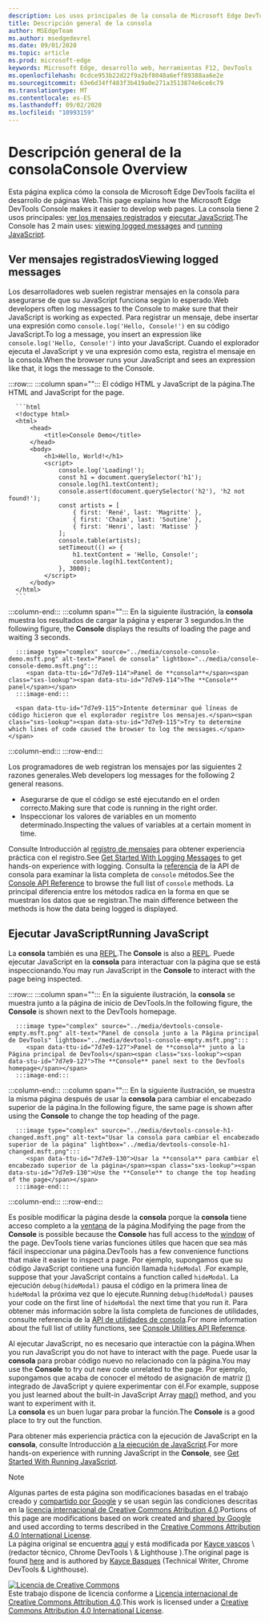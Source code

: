 ```yaml
---
description: Los usos principales de la consola de Microsoft Edge DevTools son el registro de mensajes y la ejecución de JavaScript.
title: Descripción general de la consola
author: MSEdgeTeam
ms.author: msedgedevrel
ms.date: 09/01/2020
ms.topic: article
ms.prod: microsoft-edge
keywords: Microsoft Edge, desarrollo web, herramientas F12, DevTools
ms.openlocfilehash: 0cdce953b22d22f9a2bf8048a6eff89388aa6e2e
ms.sourcegitcommit: 63e6d34ff483f3b419a0e271a3513874e6ce6c79
ms.translationtype: MT
ms.contentlocale: es-ES
ms.lasthandoff: 09/02/2020
ms.locfileid: "10993159"
---
```

<!-- Copyright Kayce Basques 

   Licensed under the Apache License, Version 2.0 (the "License");
   you may not use this file except in compliance with the License.
   You may obtain a copy of the License at

       https://www.apache.org/licenses/LICENSE-2.0

   Unless required by applicable law or agreed to in writing, software
   distributed under the License is distributed on an "AS IS" BASIS,
   WITHOUT WARRANTIES OR CONDITIONS OF ANY KIND, either express or implied.
   See the License for the specific language governing permissions and
   limitations under the License.  -->





# <span data-ttu-id="7d7e9-104">Descripción general de la consola</span><span class="sxs-lookup"><span data-stu-id="7d7e9-104">Console Overview</span></span>   

  

<span data-ttu-id="7d7e9-105">Esta página explica cómo la consola de Microsoft Edge DevTools facilita el desarrollo de páginas Web.</span><span class="sxs-lookup"><span data-stu-id="7d7e9-105">This page explains how the Microsoft Edge DevTools Console makes it easier to develop web pages.</span></span>  <span data-ttu-id="7d7e9-106">La consola tiene 2 usos principales: [ver los mensajes registrados](#viewing-logged-messages) y [ejecutar JavaScript](#running-javascript).</span><span class="sxs-lookup"><span data-stu-id="7d7e9-106">The Console has 2 main uses: [viewing logged messages](#viewing-logged-messages) and [running JavaScript](#running-javascript).</span></span>  

## <span data-ttu-id="7d7e9-107">Ver mensajes registrados</span><span class="sxs-lookup"><span data-stu-id="7d7e9-107">Viewing logged messages</span></span>   

<span data-ttu-id="7d7e9-108">Los desarrolladores web suelen registrar mensajes en la consola para asegurarse de que su JavaScript funciona según lo esperado.</span><span class="sxs-lookup"><span data-stu-id="7d7e9-108">Web developers often log messages to the Console to make sure that their JavaScript is working as expected.</span></span>  <span data-ttu-id="7d7e9-109">Para registrar un mensaje, debe insertar una expresión como `console.log('Hello, Console!')` en su código JavaScript.</span><span class="sxs-lookup"><span data-stu-id="7d7e9-109">To log a message, you insert an expression like `console.log('Hello, Console!')` into your JavaScript.</span></span>  <span data-ttu-id="7d7e9-110">Cuando el explorador ejecuta el JavaScript y ve una expresión como esta, registra el mensaje en la consola.</span><span class="sxs-lookup"><span data-stu-id="7d7e9-110">When the browser runs your JavaScript and sees an expression like that, it logs the message to the Console.</span></span>  

:::row:::
   :::column span="":::
      <span data-ttu-id="7d7e9-111">El código HTML y JavaScript de la página.</span><span class="sxs-lookup"><span data-stu-id="7d7e9-111">The HTML and JavaScript for the page.</span></span>  
      
      ```html
      <!doctype html>
      <html>
          <head>
              <title>Console Demo</title>
          </head>
          <body>
              <h1>Hello, World!</h1>
              <script>
                  console.log('Loading!');
                  const h1 = document.querySelector('h1');
                  console.log(h1.textContent);
                  console.assert(document.querySelector('h2'), 'h2 not found!');
                  const artists = [
                      { first: 'René', last: 'Magritte' },
                      { first: 'Chaim', last: 'Soutine' },
                      { first: 'Henri', last: 'Matisse' }
                  ];
                  console.table(artists);
                  setTimeout(() => {
                      h1.textContent = 'Hello, Console!';
                      console.log(h1.textContent);
                  }, 3000);
              </script>
          </body>
      </html>
      ```  
   :::column-end:::
   :::column span="":::
      <span data-ttu-id="7d7e9-112">En la siguiente ilustración, la **consola** muestra los resultados de cargar la página y esperar 3 segundos.</span><span class="sxs-lookup"><span data-stu-id="7d7e9-112">In the following figure, the **Console** displays the results of loading the page and waiting 3 seconds.</span></span>  
      
      :::image type="complex" source="../media/console-console-demo.msft.png" alt-text="Panel de consola" lightbox="../media/console-console-demo.msft.png":::
         <span data-ttu-id="7d7e9-114">Panel de **consola**</span><span class="sxs-lookup"><span data-stu-id="7d7e9-114">The **Console** panel</span></span>  
      :::image-end:::  
      
      <span data-ttu-id="7d7e9-115">Intente determinar qué líneas de código hicieron que el explorador registre los mensajes.</span><span class="sxs-lookup"><span data-stu-id="7d7e9-115">Try to determine which lines of code caused the browser to log the messages.</span></span>  
   :::column-end:::
:::row-end:::  

<span data-ttu-id="7d7e9-116">Los programadores de web registran los mensajes por las siguientes 2 razones generales.</span><span class="sxs-lookup"><span data-stu-id="7d7e9-116">Web developers log messages for the following 2 general reasons.</span></span>  

*   <span data-ttu-id="7d7e9-117">Asegurarse de que el código se esté ejecutando en el orden correcto.</span><span class="sxs-lookup"><span data-stu-id="7d7e9-117">Making sure that code is running in the right order.</span></span>  
*   <span data-ttu-id="7d7e9-118">Inspeccionar los valores de variables en un momento determinado.</span><span class="sxs-lookup"><span data-stu-id="7d7e9-118">Inspecting the values of variables at a certain moment in time.</span></span>  

<span data-ttu-id="7d7e9-119">Consulte Introducción al [registro de mensajes][DevtoolsConsoleLoggingMessages] para obtener experiencia práctica con el registro.</span><span class="sxs-lookup"><span data-stu-id="7d7e9-119">See [Get Started With Logging Messages][DevtoolsConsoleLoggingMessages] to get hands-on experience with logging.</span></span>  <span data-ttu-id="7d7e9-120">Consulta la [referencia][DevToolsConsoleAPI] de la API de consola para examinar la lista completa de `console` métodos.</span><span class="sxs-lookup"><span data-stu-id="7d7e9-120">See the [Console API Reference][DevToolsConsoleAPI] to browse the full list of `console` methods.</span></span>  <span data-ttu-id="7d7e9-121">La principal diferencia entre los métodos radica en la forma en que se muestran los datos que se registran.</span><span class="sxs-lookup"><span data-stu-id="7d7e9-121">The main difference between the methods is how the data being logged is displayed.</span></span>  

## <span data-ttu-id="7d7e9-122">Ejecutar JavaScript</span><span class="sxs-lookup"><span data-stu-id="7d7e9-122">Running JavaScript</span></span>   

<span data-ttu-id="7d7e9-123">La **consola** también es una [REPL][WikiREPLoop].</span><span class="sxs-lookup"><span data-stu-id="7d7e9-123">The **Console** is also a [REPL][WikiREPLoop].</span></span>  <span data-ttu-id="7d7e9-124">Puede ejecutar JavaScript en la **consola** para interactuar con la página que se está inspeccionando.</span><span class="sxs-lookup"><span data-stu-id="7d7e9-124">You may run JavaScript in the **Console** to interact with the page being inspected.</span></span>   

:::row:::
   :::column span="":::
      <span data-ttu-id="7d7e9-125">En la siguiente ilustración, la **consola** se muestra junto a la página de inicio de DevTools.</span><span class="sxs-lookup"><span data-stu-id="7d7e9-125">In the following figure, the **Console** is shown next to the DevTools homepage.</span></span>  
      
      :::image type="complex" source="../media/devtools-console-empty.msft.png" alt-text="Panel de consola junto a la Página principal de DevTools" lightbox="../media/devtools-console-empty.msft.png":::
         <span data-ttu-id="7d7e9-127">Panel de **consola** junto a la Página principal de DevTools</span><span class="sxs-lookup"><span data-stu-id="7d7e9-127">The **Console** panel next to the DevTools homepage</span></span>  
      :::image-end:::  
   :::column-end:::
   :::column span="":::
      <span data-ttu-id="7d7e9-128">En la siguiente ilustración, se muestra la misma página después de usar la **consola** para cambiar el encabezado superior de la página.</span><span class="sxs-lookup"><span data-stu-id="7d7e9-128">In the following figure, the same page is shown after using the **Console** to change the top heading of the page.</span></span>
      
      :::image type="complex" source="../media/devtools-console-h1-changed.msft.png" alt-text="Usar la consola para cambiar el encabezado superior de la página" lightbox="../media/devtools-console-h1-changed.msft.png":::
         <span data-ttu-id="7d7e9-130">Usar la **consola** para cambiar el encabezado superior de la página</span><span class="sxs-lookup"><span data-stu-id="7d7e9-130">Use the **Console** to change the top heading of the page</span></span>  
      :::image-end:::  
   :::column-end:::
:::row-end:::

<span data-ttu-id="7d7e9-131">Es posible modificar la página desde la **consola** porque la **consola** tiene acceso completo a la [ventana][MDNWindow] de la página.</span><span class="sxs-lookup"><span data-stu-id="7d7e9-131">Modifying the page from the **Console** is possible because the **Console** has full access to the [window][MDNWindow] of the page.</span></span>  <span data-ttu-id="7d7e9-132">DevTools tiene varias funciones útiles que hacen que sea más fácil inspeccionar una página.</span><span class="sxs-lookup"><span data-stu-id="7d7e9-132">DevTools has a few convenience functions that make it easier to inspect a page.</span></span>  <span data-ttu-id="7d7e9-133">Por ejemplo, supongamos que su código JavaScript contiene una función llamada `hideModal` .</span><span class="sxs-lookup"><span data-stu-id="7d7e9-133">For example, suppose that your JavaScript contains a function called `hideModal`.</span></span>  <span data-ttu-id="7d7e9-134">La ejecución `debug(hideModal)` pausa el código en la primera línea de `hideModal` la próxima vez que lo ejecute.</span><span class="sxs-lookup"><span data-stu-id="7d7e9-134">Running `debug(hideModal)` pauses your code on the first line of `hideModal` the next time that you run it.</span></span>  <span data-ttu-id="7d7e9-135">Para obtener más información sobre la lista completa de funciones de utilidades, consulte referencia de la [API de utilidades de consola][DevtoolsConsoleUtilitiesDebug].</span><span class="sxs-lookup"><span data-stu-id="7d7e9-135">For more information about the full list of utility functions, see [Console Utilities API Reference][DevtoolsConsoleUtilitiesDebug].</span></span>  

<span data-ttu-id="7d7e9-136">Al ejecutar JavaScript, no es necesario que interactúe con la página.</span><span class="sxs-lookup"><span data-stu-id="7d7e9-136">When you run JavaScript you do not have to interact with the page.</span></span>  <span data-ttu-id="7d7e9-137">Puede usar la **consola** para probar código nuevo no relacionado con la página.</span><span class="sxs-lookup"><span data-stu-id="7d7e9-137">You may use the **Console** to try out new code unrelated to the page.</span></span>  <span data-ttu-id="7d7e9-138">Por ejemplo, supongamos que acaba de conocer el método de asignación de matriz [()][MDNMap] integrado de JavaScript y quiere experimentar con él.</span><span class="sxs-lookup"><span data-stu-id="7d7e9-138">For example, suppose you just learned about the built-in JavaScript Array [map()][MDNMap] method, and you want to experiment with it.</span></span>  
<span data-ttu-id="7d7e9-139">La **consola** es un buen lugar para probar la función.</span><span class="sxs-lookup"><span data-stu-id="7d7e9-139">The **Console** is a good place to try out the function.</span></span>  

<span data-ttu-id="7d7e9-140">Para obtener más experiencia práctica con la ejecución de JavaScript en la **consola**, consulte Introducción [a la ejecución de JavaScript][DevtoolsConsoleRunningJavascript].</span><span class="sxs-lookup"><span data-stu-id="7d7e9-140">For more hands-on experience with running JavaScript in the **Console**, see [Get Started With Running JavaScript][DevtoolsConsoleRunningJavascript].</span></span>  

   

  

<!-- links -->  

[DevToolsConsoleAPI]: ./api.md "Referencia de la API de consola | Microsoft docs"  
[DevtoolsConsoleLoggingMessages]: ./log.md "Introducción a la creación de mensajes de registro en la consola | Microsoft docs"  
[DevtoolsConsoleRunningJavascript]: ./javascript.md "Introducción a la ejecución de JavaScript en la consola | Microsoft docs"  
[DevtoolsConsoleUtilitiesDebug]: ./utilities.md#debug "Debug: referencia de API de utilidades de consola | Microsoft docs"  

[MDNMap]: https://developer.mozilla.org/docs/Web/JavaScript/Reference/Global_Objects/Array/map "Array. prototype. map () | MDN"  
[MDNWindow]: https://developer.mozilla.org/docs/Web/API/Window "Ventana | MDN"  

[WikiREPLoop]: https://en.wikipedia.org/wiki/Read%E2%80%93eval%E2%80%93print_loop "Lectura: eval – imprimir bucle-Wikipedia"  

> [!NOTE]
> <span data-ttu-id="7d7e9-148">Algunas partes de esta página son modificaciones basadas en el trabajo creado y [compartido por Google][GoogleSitePolicies] y se usan según las condiciones descritas en la [licencia internacional de Creative Commons Atribution 4,0][CCA4IL].</span><span class="sxs-lookup"><span data-stu-id="7d7e9-148">Portions of this page are modifications based on work created and [shared by Google][GoogleSitePolicies] and used according to terms described in the [Creative Commons Attribution 4.0 International License][CCA4IL].</span></span>  
> <span data-ttu-id="7d7e9-149">La página original se encuentra [aquí](https://developers.google.com/web/tools/chrome-devtools/console/index) y está modificada por [Kayce vascos][KayceBasques] \ (redactor técnico, Chrome DevTools \ & Lighthouse \).</span><span class="sxs-lookup"><span data-stu-id="7d7e9-149">The original page is found [here](https://developers.google.com/web/tools/chrome-devtools/console/index) and is authored by [Kayce Basques][KayceBasques] \(Technical Writer, Chrome DevTools \& Lighthouse\).</span></span>  

[![Licencia de Creative Commons][CCby4Image]][CCA4IL]  
<span data-ttu-id="7d7e9-151">Este trabajo dispone de licencia conforme a [Licencia internacional de Creative Commons Attribution 4.0][CCA4IL].</span><span class="sxs-lookup"><span data-stu-id="7d7e9-151">This work is licensed under a [Creative Commons Attribution 4.0 International License][CCA4IL].</span></span>  

[CCA4IL]: https://creativecommons.org/licenses/by/4.0  
[CCby4Image]: https://i.creativecommons.org/l/by/4.0/88x31.png  
[GoogleSitePolicies]: https://developers.google.com/terms/site-policies  
[KayceBasques]: https://developers.google.com/web/resources/contributors/kaycebasques  
